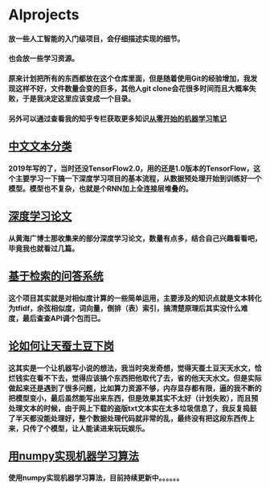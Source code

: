 # AIprojects
#### 放一些人工智能的入门级项目，会仔细描述实现的细节。
#### 也会放一些学习资源。
#### 原来计划把所有的东西都放在这个仓库里面，但是随着使用Git的经验增加，我发现这样不好，文件数量会变的巨多，其他人git clone会花很多时间而且大概率失败，于是我决定这里应该变成一个目录。
#### 另外可以通过查看我的知乎专栏获取更多知识[从零开始的机器学习笔记](https://zhuanlan.zhihu.com/c_1147475953054801920)

## [中文文本分类](https://github.com/WhatAboutMyStar/AIprojects/tree/master/%E4%B8%AD%E6%96%87%E6%96%87%E6%9C%AC%E5%88%86%E7%B1%BB)

#### 2019年写的了，当时还没TensorFlow2.0，用的还是1.0版本的TensorFlow，这个主要学习一下搞一下深度学习项目的基本流程，从数据预处理开始到训练好一个模型。模型也不复杂，也就是个RNN加上全连接层堆叠的。

## [深度学习论文](https://github.com/WhatAboutMyStar/AIprojects/tree/master/%E4%B8%AD%E6%96%87%E6%96%87%E6%9C%AC%E5%88%86%E7%B1%BB)

#### 从黄海广博士那收集来的部分深度学习论文，数量有点多，结合自己兴趣看看吧，毕竟我也就看过几篇。

## [基于检索的问答系统](https://github.com/WhatAboutMyStar/AIprojects/tree/master/%E7%AE%80%E5%8D%95%E9%97%AE%E7%AD%94%E7%B3%BB%E7%BB%9F)

#### 这个项目其实就是对相似度计算的一些简单运用，主要涉及的知识点就是文本转化为tfidf，余弦相似度，词向量，倒排（表）索引，搞清楚原理后其实没什么难度，最后查查API调个包而已。

## [论如何让天蚕土豆下岗](https://github.com/WhatAboutMyStar/AIprojects/tree/master/%E7%AE%80%E5%8D%95%E9%97%AE%E7%AD%94%E7%B3%BB%E7%BB%9F)

#### 这其实是一个让机器写小说的想法，我当时突发奇想，觉得天蚕土豆天天水文，恰烂钱实在看不下去，觉得应该搞个东西把他取代了去，省的他天天水文。但是实际做起来还是遇到了很多问题，比如算力资源不够，内存显存都有限，逼的我不断的把模型变小，最后虽然能写出来东西，但是效果其实不太好（计划失败），而且预处理文本的时候，由于网上下载的盗版txt文本实在太多垃圾信息了，我反复捣鼓了半天都没能处理好，整个数据处理代码就非常的乱，最终没有把这段东西传上来，只传了个模型，让人能读进来玩玩娱乐。

## [用numpy实现机器学习算法](https://github.com/WhatAboutMyStar/MachineLearningAlgorithm)

#### 使用numpy实现机器学习算法，目前持续更新中。。。。。。
